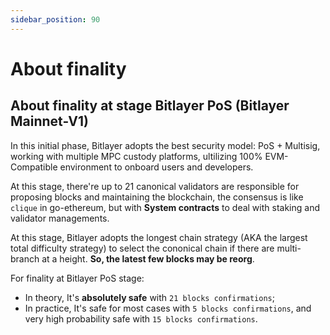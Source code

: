 ```yaml
---
sidebar_position: 90
---
```


# About finality

## About finality at stage Bitlayer PoS (Bitlayer Mainnet-V1)

In this initial phase, Bitlayer adopts the best security model: PoS + Multisig, working with multiple MPC custody platforms, ultilizing 100% EVM-Compatible environment to onboard users and developers.

At this stage, there're up to 21 canonical validators are responsible for proposing blocks and maintaining the blockchain, the consensus is like `clique` in go-ethereum, but with **System contracts** to deal with staking and validator managements. 

At this stage, Bitlayer adopts the longest chain strategy (AKA the largest total difficulty strategy) to select the cononical chain if there are multi-branch at a height. **So, the latest few blocks may be reorg**.

For finality at Bitlayer PoS stage:

- In theory, It's **absolutely safe** with `21 blocks confirmations`; 
- In practice, It's safe for most cases with `5 blocks confirmations`, and very high probability safe with `15 blocks confirmations`.
